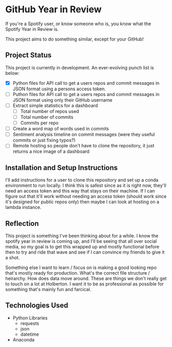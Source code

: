 # GitHub Year in Review

If you're a Spotify user, or know someone who is, you know what the Spotify Year in Review is.

This project aims to do something similar, except for your GitHub!

## Project Status

This project is currently in development. An ever-evolving punch list is below:

- [X] Python files for API call to get a users repos and commit messages in JSON format using a persons access token.
- [ ] Puthon files for API call to get a users repos and commit messages in JSON format using only their GitHub username
- [ ] Extract simple statistics for a dashboard
  - [ ] Total number of repos used
  - [ ] Total number of commits
  - [ ] Commits per repo
- [ ] Create a word map of words used in commits
- [ ] Sentiment analysis timeline on commit messages (were they useful commits or just fixing typos?)
- [ ] Remote hosting so people don't have to clone the repository, it just returns a nice image of a dashboard

## Installation and Setup Instructions

I'll add instructions for a user to clone this repository and set up a conda environment to run locally. I think this is safest since as it is right now, they'll need an access token and this way that stays on their machine. If I can figure out that it'll work without needing an access token (should work since it's designed for public repos only) then maybe I can look at hosting on a lambda instance.

## Reflection

This project is something I've been thinking about for a while. I know the spotify year in review is coming up, and I'll be seeing that all over social media, so my goal is to get this wrapped up and mostly functional before then to try and ride that wave and see if I can convince my friends to give it a shot.

Something else I want to learn / focus on is making a good looking repo that's mostly ready for production. What's the correct file structure / heirarchy. How does data move around. These are things we don't really get to touch on a lot at Holberton. I want it to be as professional as possible for something that's mainly fun and farcical.

## Technologies Used

- Python Libraries
  - requests
  - json
  - datetime
- Anaconda

